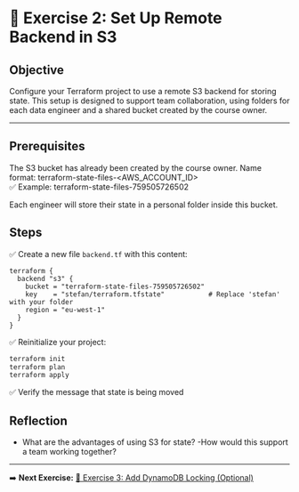 # 📝 Exercise 2: Set Up Remote Backend in S3

## Objective

Configure your Terraform project to use a remote S3 backend for storing state. This setup is designed to support team collaboration, using folders for each data engineer and a shared bucket created by the course owner.

---

## Prerequisites

The S3 bucket has already been created by the course owner.
Name format: terraform-state-files-<AWS_ACCOUNT_ID>  
✅ Example: terraform-state-files-759505726502

Each engineer will store their state in a personal folder inside this bucket.

## Steps

✅ Create a new file `backend.tf` with this content:

```hcl
terraform {
  backend "s3" {
    bucket = "terraform-state-files-759505726502"
    key    = "stefan/terraform.tfstate"           # Replace 'stefan' with your folder
    region = "eu-west-1"
  }
}
```

✅ Reinitialize your project:

```bash
terraform init
terraform plan
terraform apply
```

✅ Verify the message that state is being moved

## Reflection
- What are the advantages of using S3 for state?
-How would this support a team working together?

---

➡️ **Next Exercise:** [🧪 Exercise 3: Add DynamoDB Locking (Optional)](./exercise-3.md)